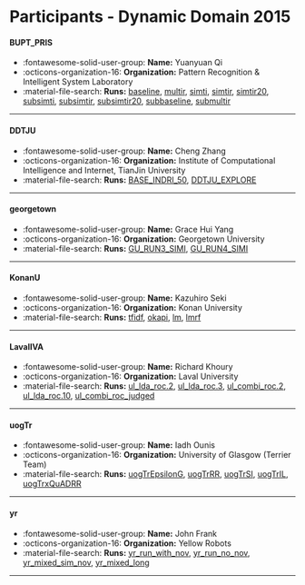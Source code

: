 # Participants - Dynamic Domain 2015 

#### BUPT_PRIS
 - :fontawesome-solid-user-group: **Name:** Yuanyuan Qi
 - :octicons-organization-16: **Organization:** Pattern Recognition & Intelligent System Laboratory 
 - :material-file-search: **Runs:** [baseline](./runs.md#baseline), [multir](./runs.md#multir), [simti](./runs.md#simti), [simtir](./runs.md#simtir), [simtir20](./runs.md#simtir20), [subsimti](./runs.md#subsimti), [subsimtir](./runs.md#subsimtir), [subsimtir20](./runs.md#subsimtir20), [subbaseline](./runs.md#subbaseline), [submultir](./runs.md#submultir) 

---
#### DDTJU
 - :fontawesome-solid-user-group: **Name:** Cheng Zhang
 - :octicons-organization-16: **Organization:** Institute of Computational Intelligence and Internet, TianJin University
 - :material-file-search: **Runs:** [BASE_INDRI_50](./runs.md#base_indri_50), [DDTJU_EXPLORE](./runs.md#ddtju_explore) 

---
#### georgetown
 - :fontawesome-solid-user-group: **Name:** Grace Hui Yang
 - :octicons-organization-16: **Organization:** Georgetown University
 - :material-file-search: **Runs:** [GU_RUN3_SIMI](./runs.md#gu_run3_simi), [GU_RUN4_SIMI](./runs.md#gu_run4_simi) 

---
#### KonanU
 - :fontawesome-solid-user-group: **Name:** Kazuhiro Seki
 - :octicons-organization-16: **Organization:** Konan University
 - :material-file-search: **Runs:** [tfidf](./runs.md#tfidf), [okapi](./runs.md#okapi), [lm](./runs.md#lm), [lmrf](./runs.md#lmrf) 

---
#### LavalIVA
 - :fontawesome-solid-user-group: **Name:** Richard Khoury
 - :octicons-organization-16: **Organization:** Laval University
 - :material-file-search: **Runs:** [ul_lda_roc.2](./runs.md#ul_lda_roc.2), [ul_lda_roc.3](./runs.md#ul_lda_roc.3), [ul_combi_roc.2](./runs.md#ul_combi_roc.2), [ul_lda_roc.10](./runs.md#ul_lda_roc.10), [ul_combi_roc_judged](./runs.md#ul_combi_roc_judged) 

---
#### uogTr
 - :fontawesome-solid-user-group: **Name:** Iadh Ounis
 - :octicons-organization-16: **Organization:** University of Glasgow (Terrier Team)
 - :material-file-search: **Runs:** [uogTrEpsilonG](./runs.md#uogtrepsilong), [uogTrRR](./runs.md#uogtrrr), [uogTrSI](./runs.md#uogtrsi), [uogTrIL](./runs.md#uogtril), [uogTrxQuADRR](./runs.md#uogtrxquadrr) 

---
#### yr
 - :fontawesome-solid-user-group: **Name:** John Frank
 - :octicons-organization-16: **Organization:** Yellow Robots
 - :material-file-search: **Runs:** [yr_run_with_nov](./runs.md#yr_run_with_nov), [yr_run_no_nov](./runs.md#yr_run_no_nov), [yr_mixed_sim_nov](./runs.md#yr_mixed_sim_nov), [yr_mixed_long](./runs.md#yr_mixed_long) 

---
